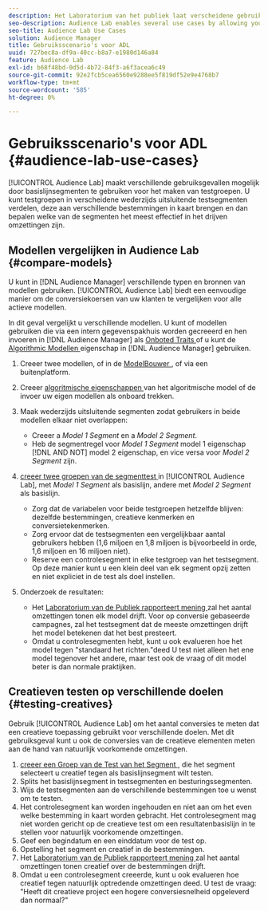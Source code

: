 ```yaml
---
description: Het Laboratorium van het publiek laat verscheidene gebruiksgevallen toe door u toe te staan om basislijnsegmenten voor het creëren van testgroepen te gebruiken. U kunt testgroepen in verscheidene wederzijds uitsluitende testsegmenten verdelen, deze aan verschillende bestemmingen in kaart brengen en dan bepalen welke van de segmenten het meest effectief in het drijven omzettingen zijn.
seo-description: Audience Lab enables several use cases by allowing you to use baseline segments for creating test groups. You can divide test groups into several mutually exclusive test segments, map these to different destinations and then determine which of the segments are most effective in driving conversions.
seo-title: Audience Lab Use Cases
solution: Audience Manager
title: Gebruiksscenario's voor ADL
uuid: 727bec8a-df9a-40cc-b8a7-e1980d146a84
feature: Audience Lab
exl-id: b68f48bd-0d5d-4b72-84f3-a6f3acea6c49
source-git-commit: 92e2fcb5cea6560e9288ee5f819df52e9e4768b7
workflow-type: tm+mt
source-wordcount: '585'
ht-degree: 0%

---
```


# Gebruiksscenario&#39;s voor ADL {#audience-lab-use-cases}

[!UICONTROL Audience Lab] maakt verschillende gebruiksgevallen mogelijk door basislijnsegmenten te gebruiken voor het maken van testgroepen. U kunt testgroepen in verscheidene wederzijds uitsluitende testsegmenten verdelen, deze aan verschillende bestemmingen in kaart brengen en dan bepalen welke van de segmenten het meest effectief in het drijven omzettingen zijn.

## Modellen vergelijken in Audience Lab {#compare-models}

U kunt in [!DNL Audience Manager] verschillende typen en bronnen van modellen gebruiken. [!UICONTROL Audience Lab] biedt een eenvoudige manier om de conversiekoersen van uw klanten te vergelijken voor alle actieve modellen.

<!-- audience-lab-compare-models.xml -->

In dit geval vergelijkt u verschillende modellen. U kunt of modellen gebruiken die via een intern gegevenspakhuis worden gecreeerd en hen invoeren in [!DNL Audience Manager] als [ Onboted Traits ](../../features/traits/create-onboarded-rule-based-traits.md#create-rules-based-or-onboarded-traits) of u kunt de [ Algorithmic Modellen ](../../features/algorithmic-models/understanding-models.md) eigenschap in [!DNL Audience Manager] gebruiken.

1. Creeer twee modellen, of in de [ ModelBouwer ](../../features/algorithmic-models/create-model.md), of via een buitenplatform.
1. Creeer [ algoritmische eigenschappen ](../../features/traits/create-algorithmic-traits.md) van het algoritmische model of de invoer uw eigen modellen als onboard trekken.
1. Maak wederzijds uitsluitende segmenten zodat gebruikers in beide modellen elkaar niet overlappen:

   * Creeer a *Model 1 Segment* en a *Model 2 Segment*.
   * Heb de segmentregel voor *Model 1 Segment* model 1 eigenschap [!DNL AND NOT] model 2 eigenschap, en vice versa voor *Model 2 Segment* zijn.

1. [ creeer twee groepen van de segmenttest ](../../features/audience-lab/audience-lab-manage-test-groups.md#create-test-groups) in [!UICONTROL Audience Lab], met *Model 1 Segment* als basislijn, andere met *Model 2 Segment* als basislijn.

   * Zorg dat de variabelen voor beide testgroepen hetzelfde blijven: dezelfde bestemmingen, creatieve kenmerken en conversietekenmerken.
   * Zorg ervoor dat de testsegmenten een vergelijkbaar aantal gebruikers hebben (1,6 miljoen en 1,8 miljoen is bijvoorbeeld in orde, 1,6 miljoen en 16 miljoen niet).
   * Reserve een controlesegment in elke testgroep van het testsegment. Op deze manier kunt u een klein deel van elk segment opzij zetten en niet expliciet in de test als doel instellen.

1. Onderzoek de resultaten:

   * Het [ Laboratorium van de Publiek rapporteert mening ](../../features/audience-lab/audience-lab-reporting-view.md) zal het aantal omzettingen tonen elk model drijft. Voor op conversie gebaseerde campagnes, zal het testsegment dat de meeste omzettingen drijft het model betekenen dat het best presteert.
   * Omdat u controlesegmenten hebt, kunt u ook evalueren hoe het model tegen &quot;standaard het richten.&quot;deed U test niet alleen het ene model tegenover het andere, maar test ook de vraag of dit model beter is dan normale praktijken.

## Creatieven testen op verschillende doelen {#testing-creatives}

<!-- audience-lab-creatives-across-destinations.xml -->

Gebruik [!UICONTROL Audience Lab] om het aantal conversies te meten dat een creatieve toepassing gebruikt voor verschillende doelen. Met dit gebruiksgeval kunt u ook de conversies van de creatieve elementen meten aan de hand van natuurlijk voorkomende omzettingen.

1. [ creeer een Groep van de Test van het Segment ](../../features/audience-lab/audience-lab-manage-test-groups.md#create-test-groups), die het segment selecteert u creatief tegen als basislijnsegment wilt testen.
1. Splits het basislijnsegment in testsegmenten en besturingssegmenten.
1. Wijs de testsegmenten aan de verschillende bestemmingen toe u wenst om te testen.
1. Het controlesegment kan worden ingehouden en niet aan om het even welke bestemming in kaart worden gebracht. Het controlesegment mag niet worden gericht op de creatieve test om een resultatenbasislijn in te stellen voor natuurlijk voorkomende omzettingen.
1. Geef een begindatum en een einddatum voor de test op.
1. Opstelling het segment en creatief in de bestemmingen.
1. Het [ Laboratorium van de Publiek rapporteert mening ](../../features/audience-lab/audience-lab-reporting-view.md) zal het aantal omzettingen tonen creatief over de bestemmingen drijft.
1. Omdat u een controlesegment creeerde, kunt u ook evalueren hoe creatief tegen natuurlijk optredende omzettingen deed. U test de vraag: &quot;Heeft dit creatieve project een hogere conversiesnelheid opgeleverd dan normaal?&quot;
